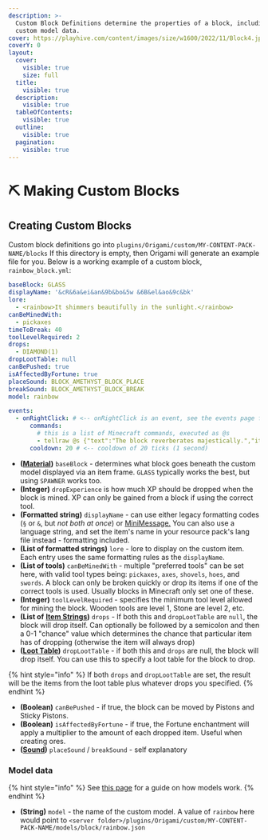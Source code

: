 ```yaml
---
description: >-
  Custom Block Definitions determine the properties of a block, including its
  custom model data.
cover: https://playhive.com/content/images/size/w1600/2022/11/Block4.jpg
coverY: 0
layout:
  cover:
    visible: true
    size: full
  title:
    visible: true
  description:
    visible: true
  tableOfContents:
    visible: true
  outline:
    visible: true
  pagination:
    visible: true
---
```


# ⛏ Making Custom Blocks

## Creating Custom Blocks

Custom block definitions go into `plugins/Origami/custom/MY-CONTENT-PACK-NAME/blocks` If this directory is empty, then Origami will generate an example file for you. Below is a working example of a custom block, `rainbow_block.yml`:

```yml
baseBlock: GLASS
displayName: '&cR&6a&ei&an&9b&bo&5w &6B&el&ao&9c&bk'
lore:
  - <rainbow>It shimmers beautifully in the sunlight.</rainbow>
canBeMinedWith:
  - pickaxes
timeToBreak: 40
toolLevelRequired: 2
drops:
  - DIAMOND(1)
dropLootTable: null
canBePushed: true
isAffectedByFortune: true
placeSound: BLOCK_AMETHYST_BLOCK_PLACE
breakSound: BLOCK_AMETHYST_BLOCK_BREAK
model: rainbow

events:
  - onRightClick: # <-- onRightClick is an event, see the events page for more info
      commands:
        # this is a list of Minecraft commands, executed as @s
        - tellraw @s {"text":"The block reverberates majestically.","italic":true,"color":"gray"}
      cooldown: 20 # <-- cooldown of 20 ticks (1 second)
```

* **(**[**Material**](https://hub.spigotmc.org/javadocs/bukkit/org/bukkit/Material.html)**)** `baseBlock` - determines what block goes beneath the custom model displayed via an item frame. `GLASS` typically works the best, but using `SPAWNER` works too.
* **(Integer)** `dropExperience` is how much XP should be dropped when the block is mined. XP can only be gained from a block if using the correct tool.
* **(Formatted string)** `displayName` - can use either legacy formatting codes (`§` or `&`, but _not both at once_) or [MiniMessage.](https://docs.advntr.dev/minimessage/format.html) You can also use a language string, and set the item's name in your resource pack's lang file instead - formatting included.
* **(List of formatted strings)** `lore` - lore to display on the custom item. Each entry uses the same formatting rules as the `displayName`.
* **(List of tools)** `canBeMinedWith` - multiple "preferred tools" can be set here, with valid tool types being: `pickaxes`, `axes`, `shovels`, `hoes`, and `swords`. A block can only be broken quickly or drop its items if one of the correct tools is used. Usually blocks in Minecraft only set one of these.
* **(Integer)** `toolLevelRequired` - specifies the minimum tool level allowed for mining the block. Wooden tools are level 1, Stone are level 2, etc.
* **(**L**ist of** [**Item Strings**](../item-strings.md)**)** `drops` - If both this and `dropLootTable` are `null`, the block will drop itself. Can optionally be followed by a semicolon and then a 0-1 "chance" value which determines the chance that particular item has of dropping (otherwise the item will always drop)
* **(**[**Loot Table**](https://minecraft.fandom.com/wiki/Loot\_table)**)** `dropLootTable` - if both this and `drops` are null, the block will drop itself. You can use this to specify a loot table for the block to drop.

{% hint style="info" %}
If both `drops` and `dropLootTable` are set, the result will be the items from the loot table plus whatever drops you specified.
{% endhint %}

* **(Boolean)** `canBePushed` - if true, the block can be moved by Pistons and Sticky Pistons.
* **(Boolean)** `isAffectedByFortune` - if true, the Fortune enchantment will apply a multiplier to the amount of each dropped item. Useful when creating ores.
* **(**[**Sound**](https://hub.spigotmc.org/javadocs/bukkit/org/bukkit/Sound.html)**)** `placeSound` / `breakSound` - self explanatory

### Model data

{% hint style="info" %}
See [this page](./) for a guide on how models work.
{% endhint %}

* **(String)** `model` - the name of the custom model. A value of `rainbow` here would point to `<server folder>/plugins/Origami/custom/MY-CONTENT-PACK-NAME/models/block/rainbow.json`

